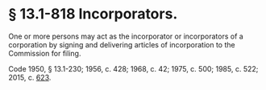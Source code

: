 # § 13.1-818 Incorporators.

<p>One or more persons may act as the incorporator or incorporators of a corporation by signing and delivering articles of incorporation to the Commission for filing.</p><p>Code 1950, § 13.1-230; 1956, c. 428; 1968, c. 42; 1975, c. 500; 1985, c. 522; 2015, c. <a href='http://lis.virginia.gov/cgi-bin/legp604.exe?151+ful+CHAP0623'>623</a>.</p>